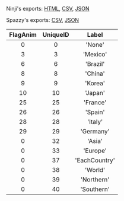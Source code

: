 Ninji's exports: [HTML](https://wuffs.org/acnh/bcsv_150/html/CalendarEventCountryParam.html), [CSV](https://wuffs.org/acnh/bcsv_150/csv/CalendarEventCountryParam.csv), [JSON](https://wuffs.org/acnh/bcsv_150/json/CalendarEventCountryParam.json)

Spazzy's exports: [CSV](https://github.com/McSpazzy/acnh-csv/blob/master/CalendarEventCountryParam.csv), [JSON](https://github.com/McSpazzy/acnh-json/blob/master/CalendarEventCountryParam.json)

| FlagAnim | UniqueID | Label |
|:--:|:--:|:--:|
| 0 | 0 | 'None' | 
| 3 | 3 | 'Mexico' | 
| 6 | 6 | 'Brazil' | 
| 8 | 8 | 'China' | 
| 9 | 9 | 'Korea' | 
| 10 | 10 | 'Japan' | 
| 25 | 25 | 'France' | 
| 26 | 26 | 'Spain' | 
| 28 | 28 | 'Italy' | 
| 29 | 29 | 'Germany' | 
| 0 | 32 | 'Asia' | 
| 0 | 33 | 'Europe' | 
| 0 | 37 | 'EachCountry' | 
| 0 | 38 | 'World' | 
| 0 | 39 | 'Northern' | 
| 0 | 40 | 'Southern' | 
